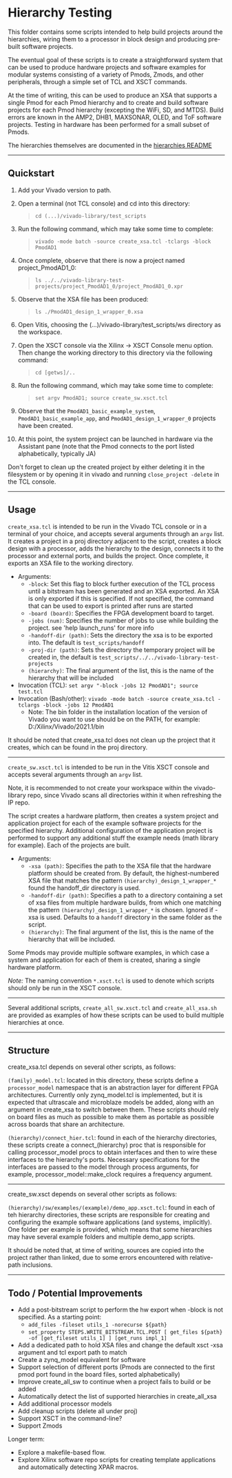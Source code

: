 # Hierarchy Testing

This folder contains some scripts intended to help build projects around the hierarchies, wiring them to a processor in block design and producing pre-built software projects.

The eventual goal of these scripts is to create a straightforward system that can be used to produce hardware projects and software examples for modular systems consisting of a variety of Pmods, Zmods, and other peripherals, through a simple set of TCL and XSCT commands.

At the time of writing, this can be used to produce an XSA that supports a single Pmod for each Pmod hierarchy and to create and build software projects for each Pmod hierarchy (excepting the WiFi, SD, and MTDS).
Build errors are known in the AMP2, DHB1, MAXSONAR, OLED, and ToF software projects.
Testing in hardware has been performed for a small subset of Pmods.

The hierarchies themselves are documented in the [hierarchies README](../hierarchies/README.md)

----
## Quickstart

1. Add your Vivado version to path.

1. Open a terminal (not TCL console) and cd into this directory:

    > `cd (...)/vivado-library/test_scripts`

1. Run the following command, which may take some time to complete:
    > `vivado -mode batch -source create_xsa.tcl -tclargs -block PmodAD1`

1. Once complete, observe that there is now a project named project_PmodAD1_0:
    > `ls ../../vivado-library-test-projects/project_PmodAD1_0/project_PmodAD1_0.xpr`

1. Observe that the XSA file has been produced:

    > `ls ./PmodAD1_design_1_wrapper_0.xsa`

1. Open Vitis, choosing the (...)/vivado-library/test_scripts/ws directory as the workspace.

1. Open the XSCT console via the Xilinx -> XSCT Console menu option. Then change the working directory to this directory via the following command:

    > `cd [getws]/..`

1. Run the following command, which may take some time to complete:
    > `set argv PmodAD1; source create_sw.xsct.tcl`

1. Observe that the `PmodAD1_basic_example_system`, `PmodAD1_basic_example_app`, and `PmodAD1_design_1_wrapper_0` projects have been created.

1. At this point, the system project can be launched in hardware via the Assistant pane (note that the Pmod connects to the port listed alphabetically, typically JA)

Don't forget to clean up the created project by either deleting it in the filesystem or by opening it in vivado and running `close_project -delete` in the TCL console.

----
## Usage

`create_xsa.tcl` is intended to be run in the Vivado TCL console or in a terminal of your choice, and accepts several arguments through an `argv` list.
It creates a project in a proj directory adjacent to the script, creates a block design with a processor, adds the hierarchy to the design, connects it to the processor and external ports, and builds the project.
Once complete, it exports an XSA file to the working directory.

* Arguments:
  * `-block`: Set this flag to block further execution of the TCL process until a bitstream has been generated and an XSA exported. An XSA is only exported if this is specified. If not specified, the command that can be used to export is printed after runs are started
  * `-board (board)`: Specifies the FPGA development board to target. 
  * `-jobs (num)`: Specifies the number of jobs to use while building the project. see 'help launch_runs' for more info
  * `-handoff-dir (path)`: Sets the directory the xsa is to be exported into. The default is `test_scripts/handoff`
  * `-proj-dir (path)`: Sets the directory the temporary project will be created in, the default is `test_scripts/../../vivado-library-test-projects`
  * `(hierarchy)`: The final argument of the list, this is the name of the hierarchy that will be included
* Invocation (TCL): `set argv "-block -jobs 12 PmodAD1"; source test.tcl`
* Invocation (Bash/other): `vivado -mode batch -source create_xsa.tcl -tclargs -block -jobs 12 PmodAD1`
  * Note: The bin folder in the installation location of the version of Vivado you want to use should be on the PATH, for example: D:/Xilinx/Vivado/2021.1/bin

It should be noted that create_xsa.tcl does not clean up the project that it creates, which can be found in the proj directory.

----

`create_sw.xsct.tcl` is intended to be run in the Vitis XSCT console and accepts several arguments through an `argv` list.

Note, it is recommended to not create your workspace within the vivado-library repo, since Vivado scans all directories within it when refreshing the IP repo.

The script creates a hardware platform, then creates a system project and application project for each of the example software projects for the specified hierarchy. Additional configuration of the application project is performed to support any additional stuff the example needs (math library for example). Each of the projects are built.

* Arguments:
  * `-xsa (path)`: Specifies the path to the XSA file that the hardware platform should be created from. By default, the highest-numbered XSA file that matches the pattern `(hierarchy)_design_1_wrapper_*` found the handoff_dir directory is used.
  * `-handoff-dir (path)`: Specifies a path to a directory containing a set of xsa files from multiple hardware builds, from which one matching the pattern `(hierarchy)_design_1_wrapper_*` is chosen. Ignored if -xsa is used. Defaults to a `handoff` directory in the same folder as the script.
  * `(hierarchy)`: The final argument of the list, this is the name of the hierarchy that will be included.

Some Pmods may provide multiple software examples, in which case a system and application for each of them is created, sharing a single hardware platform.

*Note:* The naming convention `*.xsct.tcl` is used to denote which scripts should only be run in the XSCT console.

----

Several additional scripts, `create_all_sw.xsct.tcl` and `create_all_xsa.sh` are provided as examples of how these scripts can be used to build multiple hierarchies at once.

----
## Structure

create_xsa.tcl depends on several other scripts, as follows:

`(family)_model.tcl`: located in this directory, these scripts define a `processor_model` namespace that is an abstraction layer for different FPGA architectures. Currently only zynq_model.tcl is implemented, but it is expected that ultrascale and microblaze models be added, along with an argument in create_xsa to switch between them. These scripts should rely on board files as much as possible to make them as portable as possible across boards that share an architecture.

`(hierarchy)/connect_hier.tcl`: found in each of the hierarchy directories, these scripts create a connect_(hierarchy) proc that is responsible for calling processor_model procs to obtain interfaces and then to wire these interfaces to the hierarchy's ports. Necessary specifications for the interfaces are passed to the model through process arguments, for example, processor_model::make_clock requires a frequency argument.

----

create_sw.xsct depends on several other scripts as follows:

`(hierarchy)/sw/examples/(example)/demo_app.xsct.tcl`: found in each of teh hierarchy directories, these scripts are responsible for creating and configuring the example software applications (and systems, implicitly). One folder per example is provided, which means that some hierarchies may have several example folders and multiple demo_app scripts.

It should be noted that, at time of writing, sources are copied into the project rather than linked, due to some errors encountered with relative-path inclusions.

----
## Todo / Potential Improvements
* Add a post-bitstream script to perform the hw export when -block is not specified. As a starting point:
  * `add_files -fileset utils_1 -norecurse ${path}`
  * `set_property STEPS.WRITE_BITSTREAM.TCL.POST [ get_files ${path} -of [get_fileset utils_1] ] [get_runs impl_1]`
* Add a dedicated path to hold XSA files and change the default xsct -xsa argument and tcl export path to match
* Create a zynq_model equivalent for software
* Support selection of different ports (Pmods are connected to the first pmod port found in the board files, sorted alphabetically)
* Improve create_all_sw to continue when a project fails to build or be added
* Automatically detect the list of supported hierarchies in create_all_xsa
* Add additional processor models
* Add cleanup scripts (delete all under proj)
* Support XSCT in the command-line?
* Support Zmods

Longer term:
* Explore a makefile-based flow.
* Explore Xilinx software repo scripts for creating template applications and automatically detecting XPAR macros.